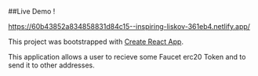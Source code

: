 ##Live Demo !

https://60b43852a834858831d84c15--inspiring-liskov-361eb4.netlify.app/

This project was bootstrapped with [Create React App](https://github.com/facebook/create-react-app).

This application allows a user to recieve some Faucet erc20 Token and to send it to other addresses.
